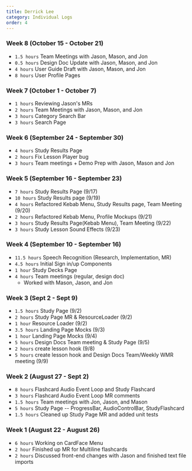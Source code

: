 ```yaml
---
title: Derrick Lee
category: Individual Logs
order: 4
---
```


### Week 8 (October 15 - October 21)

- `1.5 hours` Team Meetings with Jason, Mason, and Jon
- `0.5 hours` Design Doc Update with Jason, Mason, and Jon
- `4 hours` User Guide Draft with Jason, Mason, and Jon
- `8 hours` User Profile Pages

### Week 7 (October 1 - October 7)

- `1 hours` Reviewing Jason's MRs
- `2 hours` Team Meetings with Jason, Mason, and Jon
- `3 hours` Category Search Bar
- `3 hours` Search Page

### Week 6 (September 24 - September 30)

- `4 hours` Study Results Page
- `2 hours` Fix Lesson Player bug
- `3 hours` Team meetings + Demo Prep with Jason, Mason and Jon

### Week 5 (September 16 - September 23)

- `7 hours` Study Results Page (9/17)
- `10 hours` Study Results page (9/19)
- `4 hours` Refactored Kebab Menu, Study Results page, Team Meeting (9/20)
- `2 hours` Refactored Kebab Menu, Profile Mockups (9/21)
- `3 hours` Study Results Page(Kebab Menu), Team Meeting (9/22)
- `3 hours` Study Lesson Sound Effects (9/23)

### Week 4 (September 10 - September 16)

- `11.5 hours` Speech Recognition (Research, Implementation, MR)
- `4.5 hours` Initial Sign in/up Components
- `1 hour` Study Decks Page
- `4 hours` Team meetings (regular, design doc)
  - Worked with Mason, Jason, and Jon

### Week 3 (Sept 2 - Sept 9)

- `1.5 hours` Study Page (9/2)
- `2 hours` Study Page MR & ResourceLoader (9/2)
- `1 hour` Resource Loader (9/2)
- `3.5 hours` Landing Page Mocks (9/3)
- `1 hour` Landing Page Mocks (9/4)
- `5 hours` Design Docs Team meeting & Study Page (9/5)
- `2 hours` create lesson hook (9/8)
- `5 hours` create lesson hook and Design Docs Team/Weekly WMR meeting (9/9)

### Week 2 (August 27 - Sept 2)

- `8 hours` Flashcard Audio Event Loop and Study Flashcard
- `3 hours` Flashcard Audio Event Loop MR comments
- `1.5 hours` Team meetings with Jon, Jason, and Mason
- `5 hours` Study Page -- ProgressBar, AudioControlBar, StudyFlashcard
- `1.5 hours` Cleaned up Study Page MR and added unit tests

### Week 1 (August 22 - August 26)

- `6 hours` Working on CardFace Menu
- `2 hour` Finished up MR for Multiline flashcards
- `2 hours` Discussed front-end changes with Jason and finished text file imports
